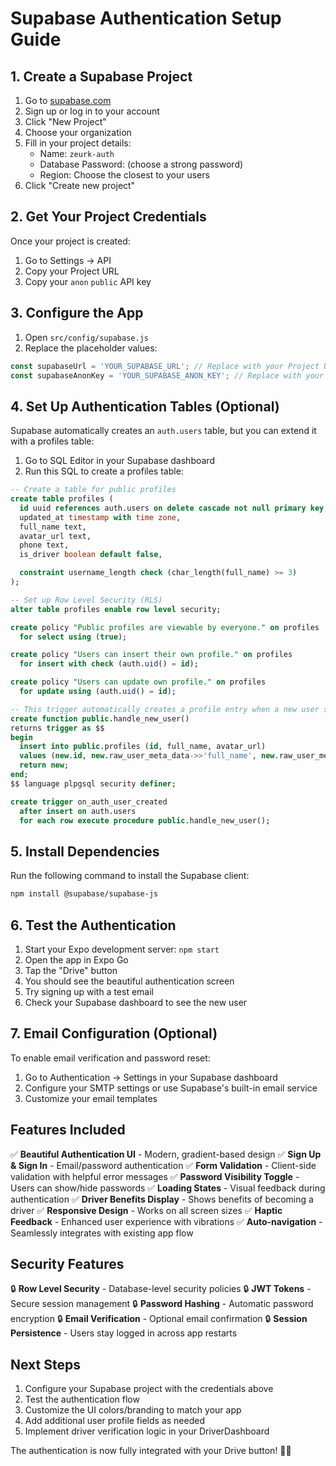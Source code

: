 # Supabase Authentication Setup Guide

## 1. Create a Supabase Project

1. Go to [supabase.com](https://supabase.com)
2. Sign up or log in to your account
3. Click "New Project"
4. Choose your organization
5. Fill in your project details:
   - Name: `zeurk-auth`
   - Database Password: (choose a strong password)
   - Region: Choose the closest to your users
6. Click "Create new project"

## 2. Get Your Project Credentials

Once your project is created:

1. Go to Settings → API
2. Copy your Project URL
3. Copy your `anon` `public` API key

## 3. Configure the App

1. Open `src/config/supabase.js`
2. Replace the placeholder values:

```javascript
const supabaseUrl = 'YOUR_SUPABASE_URL'; // Replace with your Project URL
const supabaseAnonKey = 'YOUR_SUPABASE_ANON_KEY'; // Replace with your anon public key
```

## 4. Set Up Authentication Tables (Optional)

Supabase automatically creates an `auth.users` table, but you can extend it with a profiles table:

1. Go to SQL Editor in your Supabase dashboard
2. Run this SQL to create a profiles table:

```sql
-- Create a table for public profiles
create table profiles (
  id uuid references auth.users on delete cascade not null primary key,
  updated_at timestamp with time zone,
  full_name text,
  avatar_url text,
  phone text,
  is_driver boolean default false,

  constraint username_length check (char_length(full_name) >= 3)
);

-- Set up Row Level Security (RLS)
alter table profiles enable row level security;

create policy "Public profiles are viewable by everyone." on profiles
  for select using (true);

create policy "Users can insert their own profile." on profiles
  for insert with check (auth.uid() = id);

create policy "Users can update own profile." on profiles
  for update using (auth.uid() = id);

-- This trigger automatically creates a profile entry when a new user signs up via Supabase Auth.
create function public.handle_new_user()
returns trigger as $$
begin
  insert into public.profiles (id, full_name, avatar_url)
  values (new.id, new.raw_user_meta_data->>'full_name', new.raw_user_meta_data->>'avatar_url');
  return new;
end;
$$ language plpgsql security definer;

create trigger on_auth_user_created
  after insert on auth.users
  for each row execute procedure public.handle_new_user();
```

## 5. Install Dependencies

Run the following command to install the Supabase client:

```bash
npm install @supabase/supabase-js
```

## 6. Test the Authentication

1. Start your Expo development server: `npm start`
2. Open the app in Expo Go
3. Tap the "Drive" button
4. You should see the beautiful authentication screen
5. Try signing up with a test email
6. Check your Supabase dashboard to see the new user

## 7. Email Configuration (Optional)

To enable email verification and password reset:

1. Go to Authentication → Settings in your Supabase dashboard
2. Configure your SMTP settings or use Supabase's built-in email service
3. Customize your email templates

## Features Included

✅ **Beautiful Authentication UI** - Modern, gradient-based design
✅ **Sign Up & Sign In** - Email/password authentication
✅ **Form Validation** - Client-side validation with helpful error messages
✅ **Password Visibility Toggle** - Users can show/hide passwords
✅ **Loading States** - Visual feedback during authentication
✅ **Driver Benefits Display** - Shows benefits of becoming a driver
✅ **Responsive Design** - Works on all screen sizes
✅ **Haptic Feedback** - Enhanced user experience with vibrations
✅ **Auto-navigation** - Seamlessly integrates with existing app flow

## Security Features

🔒 **Row Level Security** - Database-level security policies
🔒 **JWT Tokens** - Secure session management
🔒 **Password Hashing** - Automatic password encryption
🔒 **Email Verification** - Optional email confirmation
🔒 **Session Persistence** - Users stay logged in across app restarts

## Next Steps

1. Configure your Supabase project with the credentials above
2. Test the authentication flow
3. Customize the UI colors/branding to match your app
4. Add additional user profile fields as needed
5. Implement driver verification logic in your DriverDashboard

The authentication is now fully integrated with your Drive button! 🚗✨